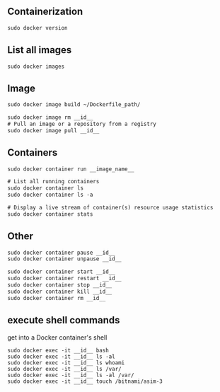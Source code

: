 ## Containerization


```txt
sudo docker version
```

## List all images
``` txt
sudo docker images
```


## Image
``` txt
sudo docker image build ~/Dockerfile_path/

sudo docker image rm __id__
# Pull an image or a repository from a registry
sudo docker image pull __id__
```


## Containers
``` txt
sudo docker container run __image_name__

# List all running containers
sudo docker container ls
sudo docker container ls -a

# Display a live stream of container(s) resource usage statistics
sudo docker container stats
```


## Other
``` txt
sudo docker container pause __id__
sudo docker container unpause __id__

sudo docker container start __id__
sudo docker container restart __id__
sudo docker container stop __id__
sudo docker container kill __id__
sudo docker container rm __id__
```


## execute shell commands
get into a Docker container's shell
```
sudo docker exec -it __id__ bash
sudo docker exec -it __id__ ls -al
sudo docker exec -it __id__ ls whoami
sudo docker exec -it __id__ ls /var/
sudo docker exec -it __id__ ls -al /var/
sudo docker exec -it __id__ touch /bitnami/asim-3
```
